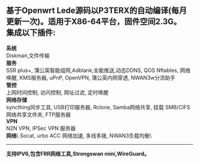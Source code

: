 **基于Openwrt Lede源码以P3TERX的自动编译(每月更新一次)。适用于X86-64平台，固件空间2.3G。**\
**集成以下插件:**
---
**系统**\
Diskman,文件传输\
**服务**\
SSR plus+, 蒲公英智能组网,Adblank,全能推送,动态DDNS, QOS Nftables, 网络唤醒, KMS服务器, uPnP, OpenVPN, 蒲公英内网穿透, NWAN3w分流助手\
**管控**\
上网时间控制, 访问控制, 网址过滤, 定时唤醒\
**网络存储**\
syncthing同步工具, USB打印服务器, Rclone, Samba网络共享, 挂载 SMB/CIFS 网络共享文件夹, FTP服务器\
**VPN**\
N2N VPN, IPSec VPN 服务器\
**网络**\ 
Socat, urbo ACC 网络加速, 多线多拨, NWAN3负载均衡\

---
**支持IPV6,包含FRR网络工具,Strongswan mini,WireGuard。**


